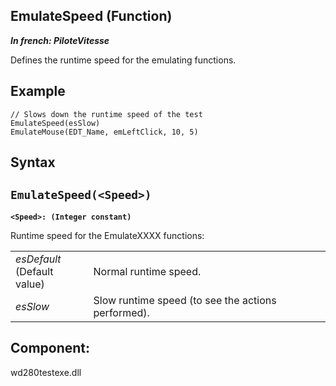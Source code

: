 
## EmulateSpeed (Function)

***In french: PiloteVitesse***



<a name="XUse"></a>
<a name="Use"></a>
<a name="description"></a>
Defines the runtime speed for the emulating functions.
<a name="Example1"></a>
<a name="sample_code"></a>

## Example


```wl
// Slows down the runtime speed of the test
EmulateSpeed(esSlow)
EmulateMouse(EDT_Name, emLeftClick, 10, 5)
```

<a name="XSYNTAX"></a>

## Syntax
<a name="SYNTAX1"></a>

`EmulateSpeed(<Speed>)`
---

**`<Speed>: (Integer constant)`**

Runtime speed for the EmulateXXXX functions: 


|   |   |
| --- | --- |
| *esDefault*<br>(Default value) | Normal runtime speed. |
| *esSlow* | Slow runtime speed (to see the actions performed). |









<a name="XComponent"></a>

## Component:
wd280testexe.dll
